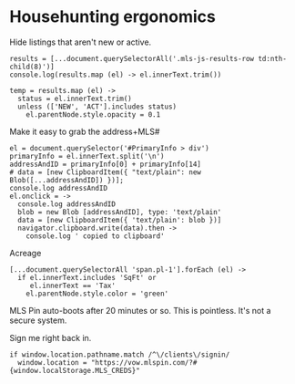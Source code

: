 # Househunting ergonomics


Hide listings that aren't new or active.

    results = [...document.querySelectorAll('.mls-js-results-row td:nth-child(8)')]
    console.log(results.map (el) -> el.innerText.trim())

    temp = results.map (el) ->
      status = el.innerText.trim()
      unless (['NEW', 'ACT'].includes status)
        el.parentNode.style.opacity = 0.1

Make it easy to grab the address+MLS#

    el = document.querySelector('#PrimaryInfo > div')
    primaryInfo = el.innerText.split('\n')
    addressAndID = primaryInfo[0] + primaryInfo[14]
    # data = [new ClipboardItem({ "text/plain": new Blob([...addressAndID]) })];
    console.log addressAndID
    el.onclick = ->
      console.log addressAndID
      blob = new Blob [addressAndID], type: 'text/plain'
      data = [new ClipboardItem({ 'text/plain': blob })]
      navigator.clipboard.write(data).then ->
        console.log ' copied to clipboard'


Acreage

    [...document.querySelectorAll 'span.pl-1'].forEach (el) ->
      if el.innerText.includes 'SqFt' or
         el.innerText == 'Tax'
        el.parentNode.style.color = 'green'

MLS Pin auto-boots after 20 minutes or so. This is pointless. It's not a secure system.

Sign me right back in.

    if window.location.pathname.match /^\/clients\/signin/
      window.location = "https://vow.mlspin.com/?#{window.localStorage.MLS_CREDS}"

